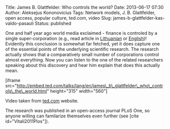 Title: James B. Glattfelder: Who controls the world?
Date: 2013-06-17 07:30
Author: Aleksejus Kononovicius
Tags: Network models, J. B. Glattfelder, open access, popular culture, ted.com, video
Slug: james-b-glattfelder-kas-valdo-pasauli
Status: published

One and half year ago world media exclaimed -
finance is controled by a single super-corporation (e.g., read article
in
[Lithuanian](http://www.15min.lt/naujiena/verslas/uzsienis/mokslininku-tyrimas-pasaulio-finansus-valdo-viena-superkorporacija-195-175783)
or
[English](http://www.forbes.com/sites/bruceupbin/2011/10/22/the-147-companies-that-control-everything/))!
Evidently this conclusion is somewhat far fetched, yet it does capture
one of the essential points of the underlying scientific research. The
research actually shows that a comparatively small number of
corporations control almost everything. Now you can listen to the one of
the related researchers speaking about this discovery and hear him
explain that does this actually mean.<!--more-->

\[iframe
src="http://embed.ted.com/talks/lang/en/james\_b\_glattfelder\_who\_controls\_the\_world.html"
height="315" width="560"\]

Video taken from
[ted.com](http://www.ted.com/talks/james_b_glattfelder_who_controls_the_world.html)
website.

The research was published in an open-access journal PLoS One, so anyone
willing can familarize themselves even further (see \[cite
id="Vitali2011Plos"\]).
